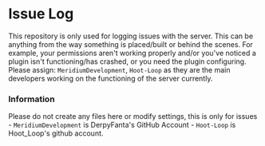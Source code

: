# Issue Log
This repository is only used for logging issues with the server. This can be anything from the way something is placed/built or behind the scenes. For example, your permissions aren't working properly and/or you've noticed a plugin isn't functioning/has crashed, or you need the plugin configuring. Please assign: `MeridiumDevelopment`, `Hoot-Loop` as they are the main developers working on the functioning of the server currently.

### Information
Please do not create any files here or modify settings, this is only for issues - `MeridiumDevelopment` is DerpyFanta's GitHub Account - `Hoot-Loop` is Hoot_Loop's github account.
